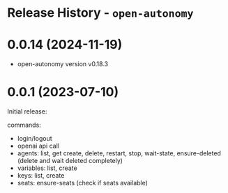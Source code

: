 # Release History - `open-autonomy`

# 0.0.14 (2024-11-19)

* open-autonomy version v0.18.3

# 0.0.1 (2023-07-10)

Initial release:

commands:
* login/logout
* openai api call
* agents: list, get create, delete, restart, stop, wait-state, ensure-deleted (delete and wait deleted completely)
* variables: list, create
* keys: list, create
* seats: ensure-seats (check if seats available)
